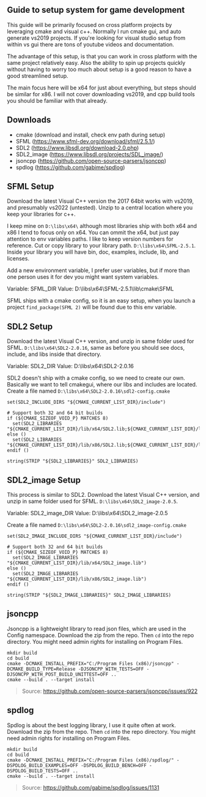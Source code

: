 ## Guide to setup system for game development

This guide will be primarily focused on cross platform projects by leveraging cmake and visual c++. Normally I run cmake gui, and auto generate vs2019 projects. If you're looking for visual studio setup from within vs gui there are tons of youtube videos and documentation.

The advantage of this setup, is that you can work in cross platform with the same project relatively easy. Also the ability to spin up projects quickly without having to worry too much about setup is a good reason to have a good streamlined setup.

The main focus here will be x64 for just about everything, but steps should be similar for x86. I will not cover downloading vs2019, and cpp build tools you should be familiar with that already.

## Downloads

- cmake (download and install, check env path during setup)
- SFML (https://www.sfml-dev.org/download/sfml/2.5.1/)
- SDL2 (https://www.libsdl.org/download-2.0.php)
- SDL2_image (https://www.libsdl.org/projects/SDL_image/)
- jsoncpp (https://github.com/open-source-parsers/jsoncpp)
- spdlog (https://github.com/gabime/spdlog)

## SFML Setup

Download the latest Visual C++ version the 2017 64bit works with vs2019, and presumably vs2022 (untested). Unzip to a central location where you keep your libraries for c++.

I keep mine on `D:\libs\x64\` although most libraries ship with both x64 and x86 I tend to focus only on x64. You can ommit the x64, but just pay attention to env variables paths. I like to keep version numbers for reference. Cut or copy library to your library path. `D:\libs\x64\SFML-2.5.1`. Inside your library you will have bin, doc, examples, include, lib, and licenses.

Add a new environment variable, I prefer user variables, but if more than one person uses it for dev you might want system variables.

Variable: SFML_DIR
Value: D:\libs\x64\SFML-2.5.1\lib\cmake\SFML

SFML ships with a cmake config, so it is an easy setup, when you launch a project `find_package(SFML 2)` will be found due to this env variable.

## SDL2 Setup

Download the latest Visual C++ version, and unzip in same folder used for SFML. `D:\libs\x64\SDL2-2.0.16`, same as before you should see docs, include, and libs inside that directory.

Variable: SDL2_DIR
Value: D:\libs\x64\SDL2-2.0.16

SDL2 doesn't ship with a cmake config, so we need to create our own. Basically we want to tell cmakegui, where our libs and includes are located. Create a file named `D:\libs\x64\SDL2-2.0.16\sdl2-config.cmake`

```
set(SDL2_INCLUDE_DIRS "${CMAKE_CURRENT_LIST_DIR}/include")

# Support both 32 and 64 bit builds
if (${CMAKE_SIZEOF_VOID_P} MATCHES 8)
  set(SDL2_LIBRARIES "${CMAKE_CURRENT_LIST_DIR}/lib/x64/SDL2.lib;${CMAKE_CURRENT_LIST_DIR}/lib/x64/SDL2main.lib")
else ()
  set(SDL2_LIBRARIES "${CMAKE_CURRENT_LIST_DIR}/lib/x86/SDL2.lib;${CMAKE_CURRENT_LIST_DIR}/lib/x86/SDL2main.lib")
endif ()

string(STRIP "${SDL2_LIBRARIES}" SDL2_LIBRARIES)
```

## SDL2_image Setup

This process is similar to SDL2. Download the latest Visual C++ version, and unzip in same folder used for SFML. `D:\libs\x64\SDL2_image-2.0.5`.

Variable: SDL2_image_DIR
Value: D:\libs\x64\SDL2_image-2.0.5

Create a file named `D:\libs\x64\SDL2-2.0.16\sdl2_image-config.cmake`

```
set(SDL2_IMAGE_INCLUDE_DIRS "${CMAKE_CURRENT_LIST_DIR}/include")

# Support both 32 and 64 bit builds
if (${CMAKE_SIZEOF_VOID_P} MATCHES 8)
  set(SDL2_IMAGE_LIBRARIES "${CMAKE_CURRENT_LIST_DIR}/lib/x64/SDL2_image.lib")
else ()
  set(SDL2_IMAGE_LIBRARIES "${CMAKE_CURRENT_LIST_DIR}/lib/x86/SDL2_image.lib")
endif ()

string(STRIP "${SDL2_IMAGE_LIBRARIES}" SDL2_IMAGE_LIBRARIES)
```

## jsoncpp

Jsoncpp is a lightweight library to read json files, which are used in the Config namespace. Download the zip from the repo. Then `cd` into the repo directory. You might need admin rights for installing on Program Files.

```
mkdir build
cd build
cmake -DCMAKE_INSTALL_PREFIX="C:/Program Files (x86)/jsoncpp" -DCMAKE_BUILD_TYPE=Release -DJSONCPP_WITH_TESTS=OFF -DJSONCPP_WITH_POST_BUILD_UNITTEST=OFF ..
cmake --build . --target install
```

> Source: https://github.com/open-source-parsers/jsoncpp/issues/922

## spdlog

Spdlog is about the best logging library, I use it quite often at work. Download the zip from the repo. Then `cd` into the repo directory. You might need admin rights for installing on Program Files.

```
mkdir build
cd build
cmake -DCMAKE_INSTALL_PREFIX="C:/Program Files (x86)/spdlog/" -DSPDLOG_BUILD_EXAMPLES=OFF -DSPDLOG_BUILD_BENCH=OFF -DSPDLOG_BUILD_TESTS=OFF ..
cmake --build . --target install
```

> Source: https://github.com/gabime/spdlog/issues/1131
